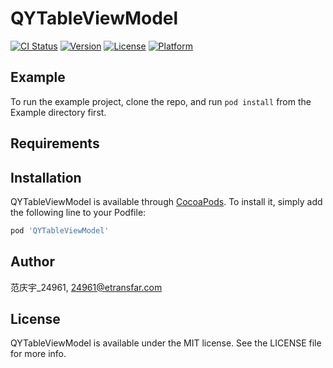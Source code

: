 # QYTableViewModel

[![CI Status](https://img.shields.io/travis/范庆宇_24961/QYTableViewModel.svg?style=flat)](https://travis-ci.org/范庆宇_24961/QYTableViewModel)
[![Version](https://img.shields.io/cocoapods/v/QYTableViewModel.svg?style=flat)](https://cocoapods.org/pods/QYTableViewModel)
[![License](https://img.shields.io/cocoapods/l/QYTableViewModel.svg?style=flat)](https://cocoapods.org/pods/QYTableViewModel)
[![Platform](https://img.shields.io/cocoapods/p/QYTableViewModel.svg?style=flat)](https://cocoapods.org/pods/QYTableViewModel)

## Example

To run the example project, clone the repo, and run `pod install` from the Example directory first.

## Requirements

## Installation

QYTableViewModel is available through [CocoaPods](https://cocoapods.org). To install
it, simply add the following line to your Podfile:

```ruby
pod 'QYTableViewModel'
```

## Author

范庆宇_24961, 24961@etransfar.com

## License

QYTableViewModel is available under the MIT license. See the LICENSE file for more info.
